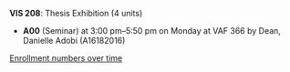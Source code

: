 **VIS 208**: Thesis Exhibition (4 units)

- **A00** (Seminar) at 3:00 pm–5:50 pm on Monday at VAF 366 by Dean, Danielle Adobi (A16182016)

[Enrollment numbers over time](./VIS208.tsv)
